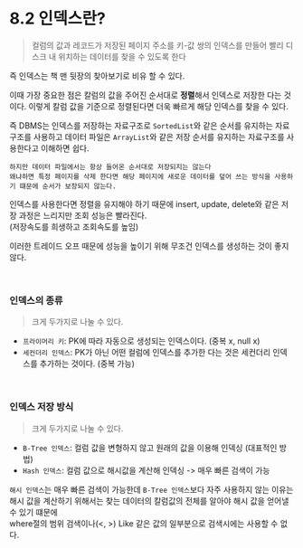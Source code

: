 # 8.2 인덱스란?
> 컬럼의 값과 레코드가 저장된 페이지 주소를 키-값 쌍의 인덱스를 만들어 빨리 디스크 내 위치하는 데이터를 찾을 수 있도록 한다

즉 인덱스는 책 맨 뒷장의 찾아보기로 비유 할 수 있다.

이때 가장 중요한 점은 칼럼의 값을 주어진 순서대로 **정렬**해서 인덱스로 저장한 다는 것이다.
이렇게 칼럼 값을 기준으로 정렬된다면 더욱 빠르게 해당 인덱스를 찾을 수 있다.

즉 DBMS는 인덱스를 저장하는 자료구조로 `SortedList`와 같은 순서를 유지하는 자료구조를 사용하고
데이터 파일은 `ArrayList`와 같은 저장 순서를 유지하는 자료구조를 사용한다고 이해하면 쉽다.

```
하지만 데이터 파일에서는 항상 들어온 순서대로 저장되지는 않는다
왜냐하면 특정 페이지를 삭제 한다면 해당 페이지에 새로운 데이터를 덮어 쓰는 방식을 사용하기 떄문에 순서가 보장되지 않는다.
```

인덱스를 사용한다면 정렬을 유지해야 하기 때문에 insert, update, delete와 같은 저장 과정은 느리지만 조회 성능은 빨라진다.  
(저장속도를 희생하고 조회속도를 높임)

이러한 트레이드 오프 때문에 성능을 높이기 위해 무조건 인덱스를 생성하는 것이 좋지 않다.

<br>

### 인덱스의 종류
> 크게 두가지로 나눌 수 있다.

- `프라이머리 키`: PK에 따라 자동으로 생성되는 인덱스이다. (중복 x, null x)
- `세컨더리 인덱스`: PK가 아닌 어떤 컬럼에 인덱스를 추가한 다는 것은 세컨더리 인덱스를 추가하는 것이다. (중복 가능)

<br>

### 인덱스 저장 방식
> 크게 두가지로 나눌 수 있다.

- `B-Tree 인덱스`: 컬럼 값을 변형하지 않고 원래의 값을 이용해 인덱싱 (대표적인 방법)
- `Hash 인덱스`: 컬럼 값으로 해시값을 계산해 인덱싱 -> 매우 빠른 검색이 가능

`해시 인덱스`는 매우 빠른 검색이 가능한데 `B-Tree 인덱스`보다 자주 사용하지 않는 이유는   
해시 값을 계산하기 위해서는 찾는 데이터의 칼럼값의 전체를 알아야 해시 값을 얻어낼 수 있기 떄문에  
where절의 범위 검색이나(<, >) Like 같은 값의 일부분으로 검색시에는 사용할 수 없다.

<br>

